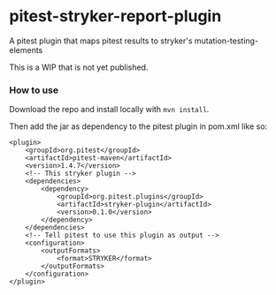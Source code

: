 # pitest-stryker-report-plugin
A pitest plugin that maps pitest results to stryker's mutation-testing-elements

This is a WIP that is not yet published. 

### How to use
Download the repo and install locally with `mvn install`.

Then add the jar as dependency to the pitest plugin in pom.xml like so:
  ```
  <plugin>
      <groupId>org.pitest</groupId>
      <artifactId>pitest-maven</artifactId>
      <version>1.4.7</version>
      <!-- This stryker plugin -->
      <dependencies>
          <dependency>
              <groupId>org.pitest.plugins</groupId>
              <artifactId>stryker-plugin</artifactId>
              <version>0.1.0</version>
          </dependency>
      </dependencies>
      <!-- Tell pitest to use this plugin as output -->
      <configuration>
          <outputFormats>
              <format>STRYKER</format>
          </outputFormats>
      </configuration>
  </plugin>
```
